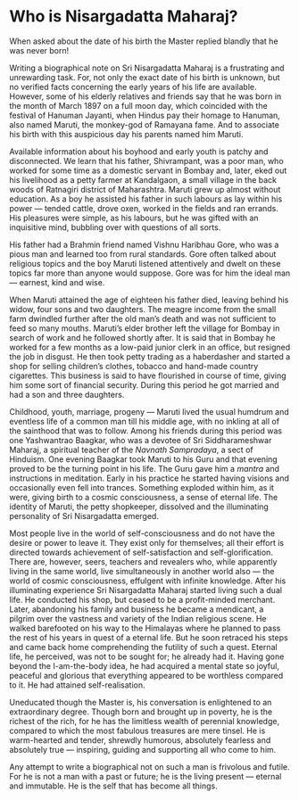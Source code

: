 # Who is Nisargadatta Maharaj?

When asked about the date of his birth the Master replied blandly that he was never born!

Writing a biographical note on Sri Nisargadatta Maharaj is a frustrating and unrewarding task. For, not only the exact date of his birth is unknown, but no verified facts concerning the early years of his life are available. However, some of his elderly relatives and friends say that he was born in the month of March 1897 on a full moon day, which coincided with the festival of Hanuman Jayanti, when Hindus pay their homage to Hanuman, also named Maruti, the monkey-god of Ramayana fame. And to associate his birth with this auspicious day his parents named him Maruti.

Available information about his boyhood and early youth is patchy and disconnected. We learn that his father, Shivrampant, was a poor man, who worked for some time as a domestic servant in Bombay and, later, eked out his livelihood as a petty farmer at Kandalgaon, a small village in the back woods of Ratnagiri district of Maharashtra. Maruti grew up almost without education. As a boy he assisted his father in such labours as lay within his power — tended cattle, drove oxen, worked in the fields and ran errands. His pleasures were simple, as his labours, but he was gifted with an inquisitive mind, bubbling over with questions of all sorts.

His father had a Brahmin friend named Vishnu Haribhau Gore, who was a pious man and learned too from rural standards. Gore often talked about religious topics and the boy Maruti listened attentively and dwelt on these topics far more than anyone would suppose. Gore was for him the ideal man — earnest, kind and wise.

When Maruti attained the age of eighteen his father died, leaving behind his widow, four sons and two daughters. The meagre income from the small farm dwindled further after the old man’s death and was not sufficient to feed so many mouths. Maruti’s elder brother left the village for Bombay in search of work and he followed shortly after. It is said that in Bombay he worked for a few months as a low-paid junior clerk in an office, but resigned the job in disgust. He then took petty trading as a haberdasher and started a shop for selling children’s clothes, tobacco and hand-made country cigarettes. This business is said to have flourished in course of time, giving him some sort of financial security. During this period he got married and had a son and three daughters.

Childhood, youth, marriage, progeny — Maruti lived the usual humdrum and eventless life of a common man till his middle age, with no inkling at all of the sainthood that was to follow. Among his friends during this period was one Yashwantrao Baagkar, who was a devotee of Sri Siddharameshwar Maharaj, a spiritual teacher of the *Navnath Sampradaya*, a sect of Hinduism. One evening Baagkar took Maruti to his Guru and that evening proved to be the turning point in his life. The Guru gave him a *mantra* and instructions in meditation. Early in his practice he started having visions and occasionally even fell into trances. Something exploded within him, as it were, giving birth to a cosmic consciousness, a sense of eternal life. The identity of Maruti, the petty shopkeeper, dissolved and the illuminating personality of Sri Nisargadatta emerged.

Most people live in the world of self-consciousness and do not have the desire or power to leave it. They exist only for themselves; all their effort is directed towards achievement of self-satisfaction and self-glorification. There are, however, seers, teachers and revealers who, while apparently living in the same world, live simultaneously in another world also — the world of cosmic consciousness, effulgent with infinite knowledge. After his illuminating experience Sri Nisargadatta Maharaj started living such a dual life. He conducted his shop, but ceased to be a profit-minded merchant. Later, abandoning his family and business he became a mendicant, a pilgrim over the vastness and variety of the Indian religious scene. He walked barefooted on his way to the Himalayas where he planned to pass the rest of his years in quest of a eternal life. But he soon retraced his steps and came back home comprehending the futility of such a quest. Eternal life, he perceived, was not to be sought for; he already had it. Having gone beyond the I-am-the-body idea, he had acquired a mental state so joyful, peaceful and glorious that everything appeared to be worthless compared to it. He had attained self-realisation.

Uneducated though the Master is, his conversation is enlightened to an extraordinary degree. Though born and brought up in poverty, he is the richest of the rich, for he has the limitless wealth of perennial knowledge, compared to which the most fabulous treasures are mere tinsel. He is warm-hearted and tender, shrewdly humorous, absolutely fearless and absolutely true — inspiring, guiding and supporting all who come to him.

Any attempt to write a biographical not on such a man is frivolous and futile. For he is not a man with a past or future; he is the living present — eternal and immutable. He is the self that has become all things. 
